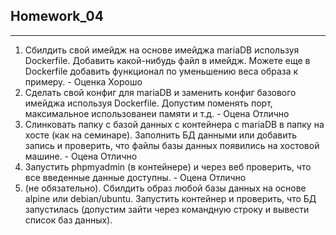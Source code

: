## **Homework_04**
***
1. Сбилдить свой имейдж на основе имейджа mariaDB используя Dockerfile. Добавить какой-нибудь файл в имейдж. Можете еще в Dockerfile добавить функционал по уменьшению веса образа к примеру. - Оценка Хорошо
2. Сделать свой конфиг для mariaDB и заменить конфиг базового имейджа используя Dockerfile. Допустим поменять порт, максимальное использованеи памяти и т.д. - Оцена Отлично
3. Слинковать папку с базой данных с контейнера с mariaDB в папку на хосте (как на семинаре). Заполнить БД данными или добавить запись и проверить, что файлы базы данных появились на хостовой машине. - Оцена Отлично
4. Запустить phpmyadmin (в контейнере) и через веб проверить, что все введенные данные доступны. - Оцена Отлично
5. (не обязательно). Сбилдить образ любой базы данных на основе alpine или debian/ubuntu. Запустить контейнер и проверить, что БД запустилась (допустим зайти через командную строку и вывести список баз данных). 